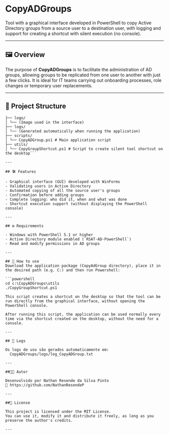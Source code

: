 # CopyADGroups

Tool with a graphical interface developed in PowerShell to copy Active Directory groups from a source user to a destination user, with logging and support for creating a shortcut with silent execution (no console).

---

## 🖼️ Overview

The purpose of **CopyADGroups** is to facilitate the administration of AD groups, allowing groups to be replicated from one user to another with just a few clicks. It is ideal for IT teams carrying out onboarding processes, role changes or temporary user replacements.

---

## 📁 Project Structure

```CopyADGroups/
├── logo/
│ └── (Image used in the interface)
├── logs/
│ └── (Generated automatically when running the application)
├── scripts/
│ └── CopyADGroup.ps1 # Main application script
├── utils/
│ └── CopyGroupShortcut.ps1 # Script to create silent tool shortcut on the desktop```

---

## 🛠 Features

- Graphical interface (GUI) developed with WinForms
- Validating users in Active Directory
- Automated copying of all the source user's groups
- Confirmation before adding groups
- Complete logging: who did it, when and what was done
- Shortcut execution support (without displaying the PowerShell console)

---

## ⚙ Requirements

- Windows with PowerShell 5.1 or higher
- Active Directory module enabled (`RSAT-AD-PowerShell`)
- Read and modify permissions in AD groups

---

## 🚀 How to use
Download the application package (CopyAdGroup directory), place it in the desired path (e.g. C:) and then run Powershell:

```powershell
cd c:\CopyADGroups\utils
./CopyGroupShortcut.ps1

This script creates a shortcut on the desktop so that the tool can be run directly from the graphical interface, without opening the PowerShell console.

After running this script, the application can be used normally every time via the shortcut created on the desktop, without the need for a console.

---

## 🧾 Logs

Os logs de uso são gerados automaticamente em:
  CopyADGroups/logs/log_CopyADGroup.txt

---

##🧑‍💻 Autor

Desenvolvido por Nathan Resende da Silva Pinto
🔗 https://github.com/NathanResendeP

---

##📝 License

This project is licensed under the MIT License.
You can use it, modify it and distribute it freely, as long as you preserve the author's credits.

---
